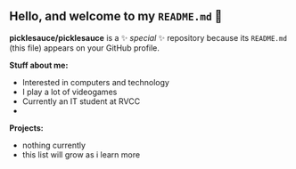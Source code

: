 ## Hello, and welcome to my `README.md` 📝

**picklesauce/picklesauce** is a ✨ _special_ ✨ repository because its `README.md` (this file) appears on your GitHub profile.

**Stuff about me:**
- Interested in computers and technology
- I play a lot of videogames
- Currently an IT student at RVCC
- 

**Projects:**
- nothing currently
- this list will grow as i learn more
